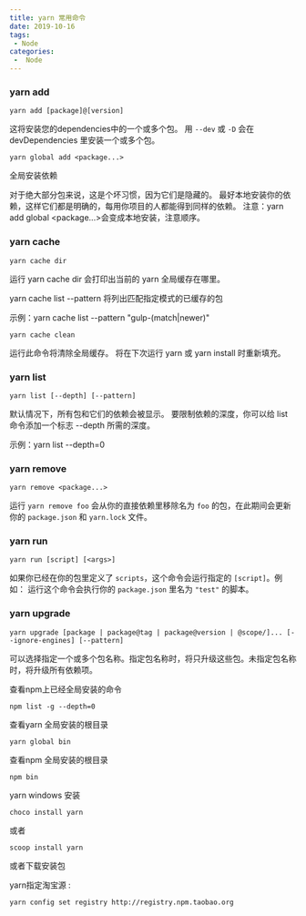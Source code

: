 ```yaml
---
title: yarn 常用命令
date: 2019-10-16
tags:
 - Node
categories:
 -  Node
---
```


### yarn add

```
yarn add [package]@[version]
```

这将安装您的dependencies中的一个或多个包。
用 `--dev` 或 `-D` 会在 devDependencies 里安装一个或多个包。

```
yarn global add <package...>
```

全局安装依赖

对于绝大部分包来说，这是个坏习惯，因为它们是隐藏的。 最好本地安装你的依赖，这样它们都是明确的，每用你项目的人都能得到同样的依赖。
 注意：yarn add global <package...>会变成本地安装，注意顺序。

### yarn cache

```
yarn cache dir
```

运行 yarn cache dir 会打印出当前的 yarn 全局缓存在哪里。

yarn cache list --pattern <pattern> 将列出匹配指定模式的已缓存的包

示例：yarn cache list --pattern "gulp-(match|newer)"

```
yarn cache clean
```

运行此命令将清除全局缓存。 将在下次运行 yarn 或 yarn install 时重新填充。

### yarn list

```
yarn list [--depth] [--pattern]
```

默认情况下，所有包和它们的依赖会被显示。 要限制依赖的深度，你可以给 list 命令添加一个标志 --depth 所需的深度。

示例：yarn list --depth=0

### yarn remove

```
yarn remove <package...>
```

运行 `yarn remove foo` 会从你的直接依赖里移除名为 `foo` 的包，在此期间会更新你的 `package.json` 和 `yarn.lock` 文件。

### yarn run

```
yarn run [script] [<args>]
```

如果你已经在你的包里定义了 `scripts`，这个命令会运行指定的 `[script]`。例如：
运行这个命令会执行你的 `package.json` 里名为 `"test"` 的脚本。

### yarn upgrade

```
yarn upgrade [package | package@tag | package@version | @scope/]... [--ignore-engines] [--pattern]
```

可以选择指定一个或多个包名称。指定包名称时，将只升级这些包。未指定包名称时，将升级所有依赖项。

查看npm上已经全局安装的命令

```
npm list -g --depth=0
```

查看yarn 全局安装的根目录

```
yarn global bin
```

查看npm 全局安装的根目录

```
npm bin
```

yarn windows 安装

```
choco install yarn
```

 或者 

```
scoop install yarn
```

 或者下载安装包

yarn指定淘宝源 :

```
yarn config set registry http://registry.npm.taobao.org
```

